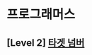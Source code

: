 # 프로그래머스 
## [Level 2] [타겟 넘버][link]

[link]: https://programmers.co.kr/learn/courses/30/lessons/43165
